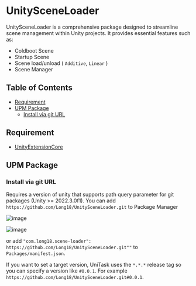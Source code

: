 UnitySceneLoader
===


UnitySceneLoader is a comprehensive package designed to streamline scene management within Unity projects. It provides essential features such as:

* Coldboot Scene
* Startup Scene
* Scene load/unload ( `Additive`, `Linear` )
* Scene Manager

## Table of Contents

- [Requirement](#requirement)
- [UPM Package](#upm-package)
  - [Install via git URL](#install-via-git-url)

Requirement
---

- [UnityExtensionCore](https://github.com/Long18/UnityExtensionsCore?tab=readme-ov-file#upm-package)

UPM Package
---
### Install via git URL

Requires a version of unity that supports path query parameter for git packages (Unity >= 2022.3.0f1). You can add `https://github.com/Long18/UnitySceneLoader.git` to Package Manager

![image](https://github.com/Long18/UnityExtensionsCore/assets/28853225/f961f679-0b6c-464b-8c00-6f1827842326)

![image](https://github.com/Long18/UnityExtensionsCore/assets/28853225/5a11d3e3-7abc-466c-9089-11d23116418e)

or add `"com.long18.scene-loader": https://github.com/Long18/UnitySceneLoader.git""` to `Packages/manifest.json`.

If you want to set a target version, UniTask uses the `*.*.*` release tag so you can specify a version like `#0.0.1`. For example `https://github.com/Long18/UnitySceneLoader.git#0.0.1`.